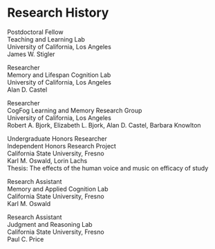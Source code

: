 # Research History

  
Postdoctoral Fellow  
Teaching and Learning Lab  
University of California, Los Angeles  
James W. Stigler  
  
Researcher  
Memory and Lifespan Cognition Lab  
University of California, Los Angeles  
Alan D. Castel  
  
Researcher  
CogFog Learning and Memory Research Group  
University of California, Los Angeles  
Robert A. Bjork, Elizabeth L. Bjork, Alan D. Castel, Barbara Knowlton  
  
Undergraduate Honors Researcher  
Independent Honors Research Project  
California State University, Fresno  
Karl M. Oswald, Lorin Lachs  
Thesis: The effects of the human voice and music on efficacy of study

  
Research Assistant  
Memory and Applied Cognition Lab  
California State University, Fresno  
Karl M. Oswald  
  
Research Assistant  
Judgment and Reasoning Lab  
California State University, Fresno  
Paul C. Price  
